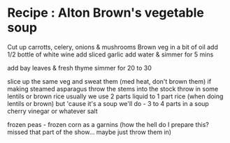 # Recipe : Alton Brown's vegetable soup

Cut up carrotts, celery, onions & mushrooms
Brown veg in a bit of oil
add 1/2 bottle of white wine
add sliced garlic
add water & simmer for 5 mins

add bay leaves & fresh thyme
simmer for 20 to 30

slice up the same veg and sweat them (med heat, don't brown them)
if making steamed asparagus throw the stems into the stock
throw in some lentils or brown rice
usually we use 2 parts liquid to 1 part rice (when doing lentils or brown)
but 'cause it's a soup we'll do - 3 to 4 parts in a soup
cherry vinegar or whatever
salt

frozen peas - frozen corn as a garnins (how the hell do I prepare this?  missed that part of the show... maybe just throw them in)
